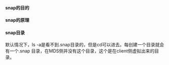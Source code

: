 #### snap的目的

#### snap的原理

#### snap目录

默认情况下，ls -a是看不到.snap目录的，但是cd可以进去。每创建一个目录就会有一个.snap 目录，在MDS侧并没有这个目录，这个是在client侧虚拟出来的目录。
